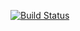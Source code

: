 [![Build Status](https://travis-ci.com/Sebastian-Gutzwiller/qosine.svg?branch=master)](https://travis-ci.com/Sebastian-Gutzwiller/qosine)
